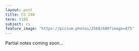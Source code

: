 ```yaml
---
layout: post
title: CS 246
term: 1185
subject: cs
feature_image: "https://picsum.photos/2560/600?image=875"
---
```


Partial notes coming soon...
